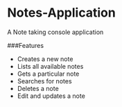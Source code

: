 # Notes-Application
A Note taking console application

###Features
* Creates a new note
* Lists all available notes
* Gets a particular note
* Searches for notes
* Deletes a note
* Edit and updates a note